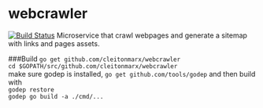 # webcrawler
[![Build Status](http://jenkins.cleitonmarx.svc.tutum.io/buildStatus/icon?job=webcrawler_integration)](http://jenkins.cleitonmarx.svc.tutum.io/job/webcrawler_integration)
Microservice that crawl webpages and generate a sitemap with links and pages assets. 

###Build
`go get github.com/cleitonmarx/webcrawler`  
`cd $GOPATH/src/github.com/cleitonmarx/webcrawler`  
make sure godep is installed, `go get github.com/tools/godep` and then build with  
`godep restore`  
`godep go build -a ./cmd/...`  
